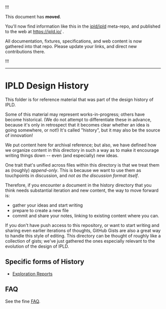 
!!!

This document has **moved**.

You'll now find information like this in the [ipld/ipld](https://github.com/ipld/ipld/) meta-repo,
and published to the web at https://ipld.io/ .

All documentation, fixtures, specifications, and web content is now gathered into that repo.
Please update your links, and direct new contributions there.

!!!

----

IPLD Design History
===================

This folder is for reference material that was part of the design history of IPLD.

Some of this material may represent works-in-progress; others have become historical.
(We do not attempt to differentiate these in advance, because it's only in retrospect
that it becomes clear whether an idea is going somewhere, or not!)
It's called "history", but it may also be the source of innovation!

We put content here for archival reference; but also, we have defined how we
organize content in this directory in such a way as to make it encourage
writing things down -- even (and especially) new ideas.

One trait that's unified across files within this directory is that we treat them
as (roughly) *append-only*.  This is because we want to use them as touchpoints
in discussion, and *not as the discussion format itself*.

Therefore, if you encounter a document in the history directory that you think
needs substantial iteration and new content, the way to move forward is:

- gather your ideas and start writing
- prepare to create a new file
- commit and share your notes, linking to existing content where you can.

If you don't have push access to this repository, or want to start writing and
sharing even earlier iterations of thoughts, GitHub Gists are also a great way
to handle this style of editing.
This directory can be thought of roughly like a collection of gists; we've just
gathered the ones especially relevant to the evolution of the design of IPLD.


Specific forms of History
-------------------------

- [Exploration Reports](./exploration-reports)


FAQ
---

See the fine [FAQ](./FAQ.md).
